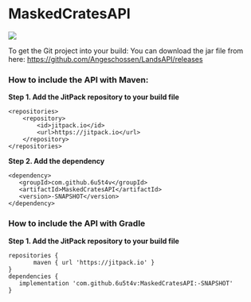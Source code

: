 # MaskedCratesAPI

[![](https://jitpack.io/v/6u5t4v/MaskedCratesAPI.svg)](https://jitpack.io/#6u5t4v/MaskedCratesAPI)

To get the Git project into your build:
You can download the jar file from here: https://github.com/Angeschossen/LandsAPI/releases

### How to include the API with Maven:
**Step 1. Add the JitPack repository to your build file**
```
<repositories>
    <repository>
        <id>jitpack.io</id>
        <url>https://jitpack.io</url>
    </repository>
</repositories>
 ```
 **Step 2. Add the dependency**
 ```
<dependency>
    <groupId>com.github.6u5t4v</groupId>
    <artifactId>MaskedCratesAPI</artifactId>
    <version>-SNAPSHOT</version>
</dependency>
 ```
 ### How to include the API with Gradle
 **Step 1. Add the JitPack repository to your build file**
 ```
repositories {
		maven { url 'https://jitpack.io' }
}
dependencies {
    implementation 'com.github.6u5t4v:MaskedCratesAPI:-SNAPSHOT'
}
 ```
 
